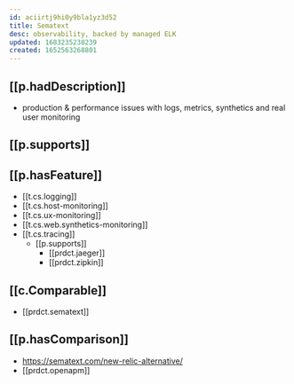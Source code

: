 ```yaml
---
id: aciirtj9hi0y9bla1yz3d52
title: Sematext
desc: observability, backed by managed ELK 
updated: 1683235238239
created: 1652563268801
---
```


## [[p.hadDescription]]

-  production & performance issues with logs, metrics, synthetics and real user monitoring

## [[p.supports]]


## [[p.hasFeature]]

- [[t.cs.logging]]
- [[t.cs.host-monitoring]]
- [[t.cs.ux-monitoring]]
- [[t.cs.web.synthetics-monitoring]]
- [[t.cs.tracing]]
  - [[p.supports]]
    - [[prdct.jaeger]]
    - [[prdct.zipkin]]

## [[c.Comparable]]

- [[prdct.sematext]]

## [[p.hasComparison]]

- https://sematext.com/new-relic-alternative/
- [[prdct.openapm]]
